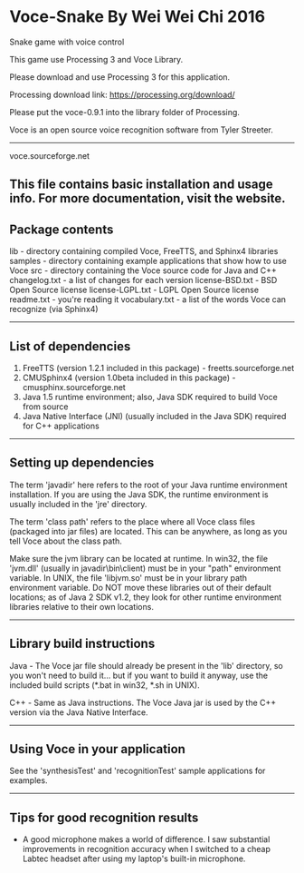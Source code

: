 # Voce-Snake By Wei Wei Chi 2016
Snake game with voice control

This game use Processing 3 and Voce Library.

Please download and use Processing 3 for this application. 

Processing download link: https://processing.org/download/

Please put the voce-0.9.1 into the library folder of Processing.

Voce is an open source voice recognition software from Tyler Streeter. 

------------------------------------
voce.sourceforge.net

This file contains basic installation and usage info.  For more documentation, visit the website.
------------------------------------
Package contents
------------------------------------
lib - directory containing compiled Voce, FreeTTS, and Sphinx4 libraries
samples - directory containing example applications that show how to use Voce
src - directory containing the Voce source code for Java and C++
changelog.txt - a list of changes for each version
license-BSD.txt - BSD Open Source license
license-LGPL.txt - LGPL Open Source license
readme.txt - you're reading it
vocabulary.txt - a list of the words Voce can recognize (via Sphinx4)


------------------------------------
List of dependencies
------------------------------------
1. FreeTTS (version 1.2.1 included in this package) - freetts.sourceforge.net
2. CMUSphinx4 (version 1.0beta included in this package) - cmusphinx.sourceforge.net
3. Java 1.5 runtime environment; also, Java SDK required to build Voce from source
4. Java Native Interface (JNI) (usually included in the Java SDK) required for C++ applications


------------------------------------
Setting up dependencies
------------------------------------
The term 'javadir' here refers to the root of your Java runtime environment installation.  If you are using the Java SDK, the runtime environment is usually included in the 'jre' directory.

The term 'class path' refers to the place where all Voce class files (packaged into jar files) are located.  This can be anywhere, as long as you tell Voce about the class path.

Make sure the jvm library can be located at runtime.  In win32, the file 'jvm.dll' (usually in javadir\bin\client) must be in your "path" environment variable.  In UNIX, the file 'libjvm.so' must be in your library path environment variable.  Do NOT move these libraries out of their default locations; as of Java 2 SDK v1.2, they look for other runtime environment libraries relative to their own locations.


------------------------------------
Library build instructions
------------------------------------
Java - The Voce jar file should already be present in the 'lib' directory, so you won't need to build it... but if you want to build it anyway, use the included build scripts (*.bat in win32, *.sh in UNIX).

C++ - Same as Java instructions.  The Voce Java jar is used by the C++ version via the Java Native Interface.


------------------------------------
Using Voce in your application
------------------------------------
See the 'synthesisTest' and 'recognitionTest' sample applications for examples.


------------------------------------
Tips for good recognition results
------------------------------------
* A good microphone makes a world of difference.  I saw substantial improvements in recognition accuracy when I switched to a cheap Labtec headset after using my laptop's built-in microphone.

